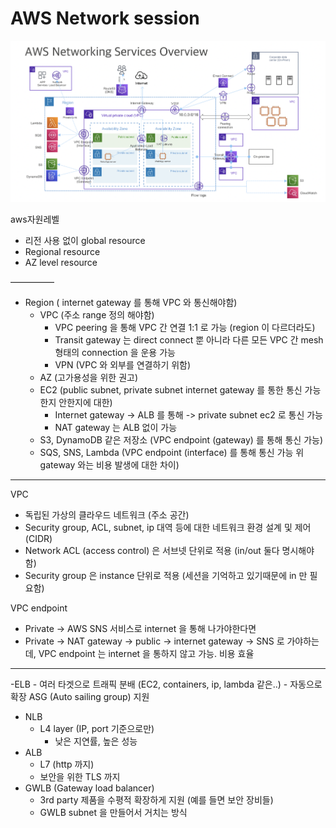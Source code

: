 # AWS Network session

![network](../resources/aws/network.png)


aws자원레벨
- 리전 사용 없이 global resource
- Regional resource
- AZ level resource

—————

- Region ( internet gateway 를 통해 VPC 와 통신해야함)
    - VPC (주소 range 정의 해야함)
        - VPC peering 을 통해 VPC 간 연결 1:1 로 가능 (region 이 다르더라도)
        - Transit gateway 는 direct connect 뿐 아니라 다른 모든 VPC 간 mesh 형태의 connection 을 운용 가능
        - VPN (VPC 와 외부를 연결하기 위함)
    - AZ (고가용성을 위한 권고)
    - EC2 (public subnet, private subnet internet gateway 를 통한 통신 가능한지 안한지에 대한)
        - Internet gateway -> ALB 를 통해 -> private subnet ec2 로 통신 가능
        - NAT gateway 는 ALB 없이 가능
    - S3, DynamoDB 같은 저장소 (VPC endpoint (gateway) 를 통해 통신 가능)
    - SQS, SNS, Lambda (VPC endpoint (interface) 를 통해 통신 가능 위 gateway 와는 비용 발생에 대한 차이)


---

VPC
- 독립된 가상의 클라우드 네트워크 (주소 공간)
- Security group, ACL, subnet, ip 대역 등에 대한 네트워크 환경 설계 및 제어 (CIDR)
- Network ACL (access control) 은 서브넷 단위로 적용 (in/out 둘다 명시해야함)
- Security group 은 instance 단위로 적용  (세션을 기억하고 있기때문에 in 만 필요함)


VPC endpoint
- Private -> AWS SNS 서비스로 internet 을 통해 나가야한다면
- Private -> NAT gateway -> public -> internet gateway -> SNS 로 가야하는데, VPC endpoint 는 internet 을 통하지 않고 가능. 비용 효율


---


-ELB
    - 여러 타겟으로 트래픽 분배 (EC2, containers, ip, lambda 같은..)
    - 자동으로 확장 ASG (Auto sailing group) 지원
- NLB
    - L4 layer (IP, port 기준으로만)
      - 낮은 지연률, 높은 성능
- ALB
    - L7 (http 까지)
    - 보안을 위한 TLS 까지 
- GWLB (Gateway load balancer)
  - 3rd party 제품을 수평적 확장하게 지원 (예를 들면 보안 장비들)
  - GWLB subnet 을 만들어서 거치는 방식 




